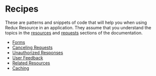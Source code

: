 # Recipes

These are patterns and snippets of code that will help you when using
Redux Resource in an application. They assume that you understand the
topics in the [resources](../resources/README.md) and
[requests](../requests/README.md) sections of the documentation.

* [Forms](forms.md)
* [Canceling Requests](canceling-requests.md)
* [Unauthorized Responses](unauthorized-responses.md)
* [User Feedback](user-feedback.md)
* [Related Resources](related-resources.md)
* [Caching](caching.md)
